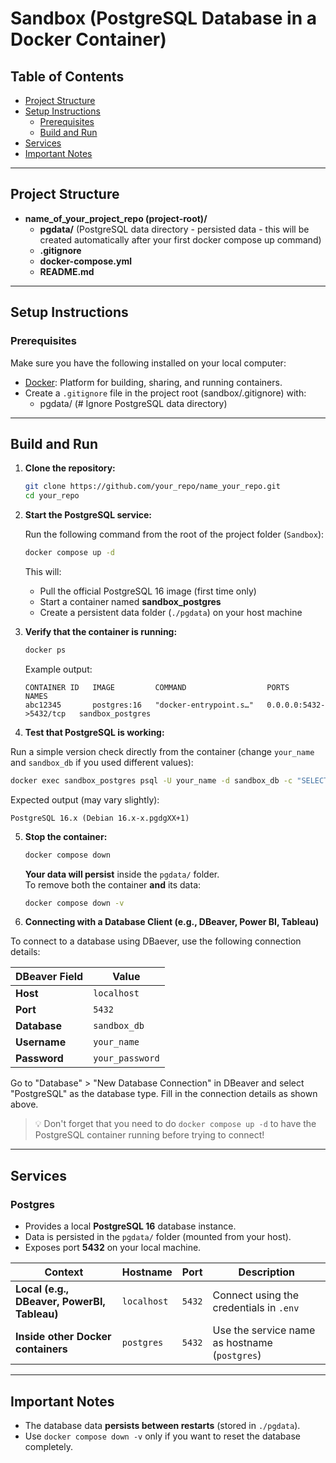 # Sandbox (PostgreSQL Database in a Docker Container)

## Table of Contents

- [Project Structure](#project-structure)
- [Setup Instructions](#setup-instructions)
  - [Prerequisites](#prerequisites)
  - [Build and Run](#build-and-run)
- [Services](#services)
- [Important Notes](#important-notes)

---

## Project Structure

- **name_of_your_project_repo (project-root)/**
  - **pgdata/** (PostgreSQL data directory - persisted data - this will be created automatically after your first docker compose up command)
  - **.gitignore**
  - **docker-compose.yml**
  - **README.md**

---

## Setup Instructions

### Prerequisites

Make sure you have the following installed on your local computer:

- [Docker](https://www.docker.com/get-started): Platform for building, sharing, and running containers.
- Create a `.gitignore` file in the project root (sandbox/.gitignore) with:  
  - pgdata/ (# Ignore PostgreSQL data directory)

---

## Build and Run

1. **Clone the repository:**

   ```bash
   git clone https://github.com/your_repo/name_your_repo.git
   cd your_repo
   ```

2. **Start the PostgreSQL service:**

   Run the following command from the root of the project folder (`Sandbox`):

   ```bash
   docker compose up -d
   ```

   This will:
   - Pull the official PostgreSQL 16 image (first time only)
   - Start a container named **sandbox_postgres**
   - Create a persistent data folder (`./pgdata`) on your host machine

3. **Verify that the container is running:**

   ```bash
   docker ps
   ```

   Example output:

   ```
   CONTAINER ID   IMAGE         COMMAND                  PORTS                    NAMES
   abc12345       postgres:16   "docker-entrypoint.s…"   0.0.0.0:5432->5432/tcp   sandbox_postgres
   ```

4. **Test that PostgreSQL is working:**

  Run a simple version check directly from the container (change `your_name` and `sandbox_db` if you used different values):

   ```bash
   docker exec sandbox_postgres psql -U your_name -d sandbox_db -c "SELECT version();"
   ```

   Expected output (may vary slightly):

   ```
   PostgreSQL 16.x (Debian 16.x-x.pgdgXX+1)
   ```

5. **Stop the container:**

   ```bash
   docker compose down
   ```

   **Your data will persist** inside the `pgdata/` folder.  
   To remove both the container **and** its data:

   ```bash
   docker compose down -v
   ```

6. **Connecting with a Database Client (e.g., DBeaver, Power BI, Tableau)**

To connect to a database using DBaever, use the following connection details:

| DBeaver Field | Value        |
| ------------- | ------------ |
| **Host**      | `localhost`  |
| **Port**      | `5432`       |
| **Database**  | `sandbox_db` |
| **Username**  | `your_name`       |
| **Password**  | `your_password`        |

Go to "Database" > "New Database Connection" in DBeaver and select "PostgreSQL" as the database type. Fill in the connection details as shown above.

> 💡 Don't forget that you need to do `docker compose up -d` to have the PostgreSQL container running before trying to connect!

---

## Services

### **Postgres**

- Provides a local **PostgreSQL 16** database instance.
- Data is persisted in the `pgdata/` folder (mounted from your host).
- Exposes port **5432** on your local machine.

| Context | Hostname | Port | Description |
|----------|-----------|------|--------------|
| **Local (e.g., DBeaver, PowerBI, Tableau)** | `localhost` | `5432` | Connect using the credentials in `.env` |
| **Inside other Docker containers** | `postgres` | `5432` | Use the service name as hostname (`postgres`) |

---

## Important Notes

- The database data **persists between restarts** (stored in `./pgdata`).
- Use `docker compose down -v` only if you want to reset the database completely.
